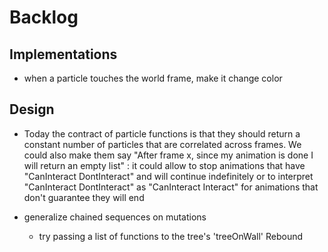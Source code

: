 
# Backlog

## Implementations

- when a particle touches the world frame, make it change color

## Design

- Today the contract of particle functions is that they should return
a constant number of particles that are correlated across frames.
We could also make them say "After frame x, since my animation is done
I will return an empty list" : it could allow to stop animations that have
"CanInteract DontInteract" and will continue indefinitely
or to interpret "CanInteract DontInteract" as "CanInteract Interact" for animations that don't guarantee they will end

- generalize chained sequences on mutations
  - try passing a list of functions to the tree's 'treeOnWall' Rebound
